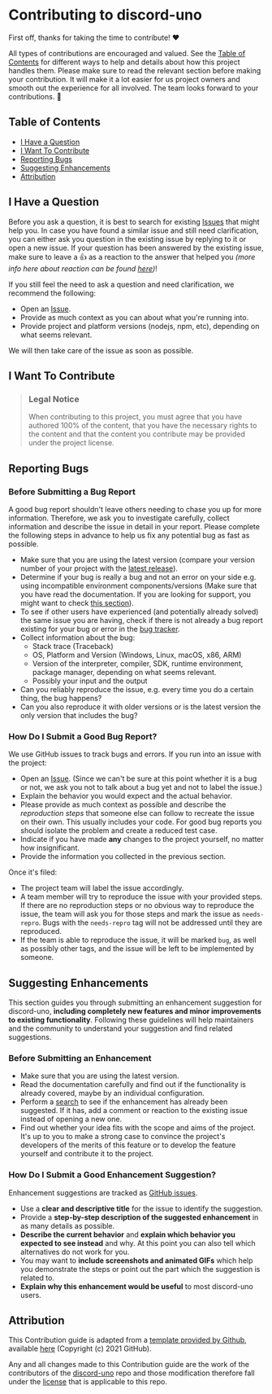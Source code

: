 <!-- markdownlint-disable MD013 -->
<!-- omit in toc -->

# Contributing to discord-uno

First off, thanks for taking the time to contribute! :heart:

All types of contributions are encouraged and valued. See the [Table of Contents](#table-of-contents) for different ways to help and details about how this project handles them. Please make sure to read the relevant section before making your contribution. It will make it a lot easier for us project owners and smooth out the experience for all involved. The team looks forward to your contributions. :tada:

<!-- omit in toc -->

## Table of Contents

- [I Have a Question](#i-have-a-question)
- [I Want To Contribute](#i-want-to-contribute)
- [Reporting Bugs](#reporting-bugs)
- [Suggesting Enhancements](#suggesting-enhancements)
- [Attribution](#attribution)

## I Have a Question

Before you ask a question, it is best to search for existing [Issues](https://github.com/github/discord-uno/issues) that might help you. In case you have found a similar issue and still need clarification, you can either ask you question in the existing issue by replying to it or open a new issue. If your question has been answered by the existing issue, make sure to leave a 👍 as a reaction to the answer that helped you _(more info here about reaction can be found [here](https://github.blog/2016-03-10-add-reactions-to-pull-requests-issues-and-comments/))_!

If you still feel the need to ask a question and need clarification, we recommend the following:

- Open an [Issue](https://github.com/github/discord-uno/issues/new).
- Provide as much context as you can about what you're running into.
- Provide project and platform versions (nodejs, npm, etc), depending on what seems relevant.

We will then take care of the issue as soon as possible.

## I Want To Contribute

> ### Legal Notice <!-- omit in toc -->
>
> When contributing to this project, you must agree that you have authored 100% of the content, that you have the necessary rights to the content and that the content you contribute may be provided under the project license.

## Reporting Bugs

<!-- omit in toc -->

### Before Submitting a Bug Report

A good bug report shouldn't leave others needing to chase you up for more information. Therefore, we ask you to investigate carefully, collect information and describe the issue in detail in your report. Please complete the following steps in advance to help us fix any potential bug as fast as possible.

- Make sure that you are using the latest version (compare your version number of your project with the [latest release](https://github.com/larssieboy18/discord-uno/releases)).
- Determine if your bug is really a bug and not an error on your side e.g. using incompatible environment components/versions (Make sure that you have read the documentation. If you are looking for support, you might want to check [this section](#i-have-a-question)).
- To see if other users have experienced (and potentially already solved) the same issue you are having, check if there is not already a bug report existing for your bug or error in the [bug tracker](https://github.com/github/discord-uno/issues).
- Collect information about the bug:
  - Stack trace (Traceback)
  - OS, Platform and Version (Windows, Linux, macOS, x86, ARM)
  - Version of the interpreter, compiler, SDK, runtime environment, package manager, depending on what seems relevant.
  - Possibly your input and the output
- Can you reliably reproduce the issue, e.g. every time you do a certain thing, the bug happens?
- Can you also reproduce it with older versions or is the latest version the only version that includes the bug?

<!-- omit in toc -->

### How Do I Submit a Good Bug Report?

We use GitHub issues to track bugs and errors. If you run into an issue with the project:

- Open an [Issue](https://github.com/github/discord-uno/issues/new). (Since we can't be sure at this point whether it is a bug or not, we ask you not to talk about a bug yet and not to label the issue.)
- Explain the behavior you would expect and the actual behavior.
- Please provide as much context as possible and describe the _reproduction steps_ that someone else can follow to recreate the issue on their own. This usually includes your code. For good bug reports you should isolate the problem and create a reduced test case.
- Indicate if you have made **any** changes to the project yourself, no matter how insignificant.
- Provide the information you collected in the previous section.

Once it's filed:

- The project team will label the issue accordingly.
- A team member will try to reproduce the issue with your provided steps. If there are no reproduction steps or no obvious way to reproduce the issue, the team will ask you for those steps and mark the issue as `needs-repro`. Bugs with the `needs-repro` tag will not be addressed until they are reproduced.
- If the team is able to reproduce the issue, it will be marked `bug`, as well as possibly other tags, and the issue will be left to be implemented by someone.

## Suggesting Enhancements

This section guides you through submitting an enhancement suggestion for discord-uno, **including completely new features and minor improvements to existing functionality**. Following these guidelines will help maintainers and the community to understand your suggestion and find related suggestions.

<!-- omit in toc -->

### Before Submitting an Enhancement

- Make sure that you are using the latest version.
- Read the documentation carefully and find out if the functionality is already covered, maybe by an individual configuration.
- Perform a [search](https://github.com/github/discord-uno/issues) to see if the enhancement has already been suggested. If it has, add a comment or reaction to the existing issue instead of opening a new one.
- Find out whether your idea fits with the scope and aims of the project. It's up to you to make a strong case to convince the project's developers of the merits of this feature or to develop the feature yourself and contribute it to the project.

<!-- omit in toc -->

### How Do I Submit a Good Enhancement Suggestion?

Enhancement suggestions are tracked as [GitHub issues](https://github.com/github/discord-uno/issues).

- Use a **clear and descriptive title** for the issue to identify the suggestion.
- Provide a **step-by-step description of the suggested enhancement** in as many details as possible.
- **Describe the current behavior** and **explain which behavior you expected to see instead** and why. At this point you can also tell which alternatives do not work for you.
- You may want to **include screenshots and animated GIFs** which help you demonstrate the steps or point out the part which the suggestion is related to.
- **Explain why this enhancement would be useful** to most discord-uno users.

## Attribution

This Contribution guide is adapted from a [template provided by Github](https://github.com/), available [here](https://github.com/github/automatic-contrib-prs/blob/main/CONTRIBUTING-template.md) (Copyright (c) 2021 GitHub).

Any and all changes made to this Contribution guide are the work of the contributors of the [discord-uno](https://github.com/larssieboy18/discord-uno) repo and those modification therefore fall under the [license](LICENSE) that is applicable to this repo.
